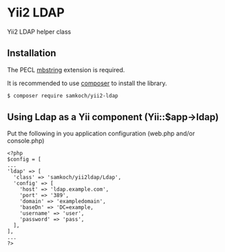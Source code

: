 Yii2 LDAP
=========

Yii2 LDAP helper class

## Installation

The PECL [mbstring](http://php.net/ldap) extension is required.

It is recommended to use [composer](https://getcomposer.org) to install the library.

```bash
$ composer require samkoch/yii2-ldap
```

## Using Ldap as a Yii component (Yii::$app->ldap)

Put the following in you application configuration (web.php and/or console.php)

    <?php 
    $config = [
    ...
    'ldap' => [
      'class' => 'samkoch/yii2ldap/Ldap',
      'config' => [
        'host' => 'ldap.example.com',
        'port' => '389',
        'domain' => 'exampledomain',
        'baseDn' => 'DC=example,
        'username' => 'user',
        'password' => 'pass',
      ],
    ],
    ...
    ?>